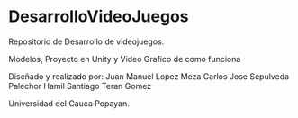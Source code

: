 # DesarrolloVideoJuegos
Repositorio de Desarrollo de videojuegos.

Modelos, Proyecto en Unity y Video Grafico de como funciona 


Diseñado y realizado por:
Juan Manuel Lopez Meza
Carlos Jose Sepulveda Palechor
Hamil Santiago Teran Gomez

Universidad del Cauca
Popayan.
